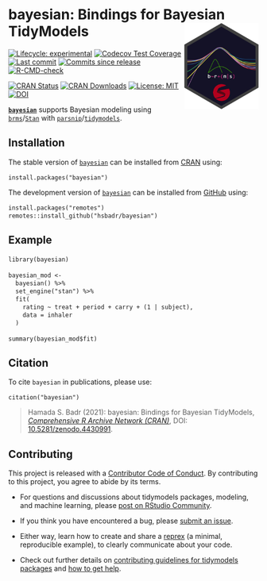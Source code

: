 <!-- README.md is generated from README.Rmd. Please edit that file -->

bayesian: Bindings for Bayesian TidyModels [<img src="man/figures/bayesian.png" align="right" width="150" alt="bayesian logo" />](https://hsbadr.github.io/bayesian/)
=====================================================================================================================================================================

<!-- badges: start -->

[![Lifecycle:
experimental](https://img.shields.io/badge/lifecycle-experimental-orange.svg)](https://www.tidyverse.org/lifecycle/#experimental)
[![Codecov Test
Coverage](https://codecov.io/gh/hsbadr/bayesian/branch/main/graph/badge.svg)](https://codecov.io/gh/hsbadr/bayesian?branch=main)
[![Last
commit](https://img.shields.io/github/last-commit/hsbadr/bayesian)](https://github.com/hsbadr/bayesian/commits/main)
[![Commits since
release](https://img.shields.io/github/commits-since/hsbadr/bayesian/0.0.2.svg?color=green)](https://GitHub.com/hsbadr/bayesian/commit/main/)
[![R-CMD-check](https://github.com/hsbadr/bayesian/workflows/R-CMD-check/badge.svg)](https://github.com/hsbadr/bayesian/actions)

[![CRAN
Status](https://www.r-pkg.org/badges/version/bayesian)](https://CRAN.R-project.org/package=bayesian)
[![CRAN
Downloads](http://cranlogs.r-pkg.org/badges/grand-total/bayesian)](https://cran.r-project.org/package=bayesian)
[![License:
MIT](https://img.shields.io/badge/License-MIT-blue.svg)](https://github.com/hsbadr/bayesian/blob/main/LICENSE.md)
[![DOI](https://zenodo.org/badge/327419436.svg)](https://zenodo.org/badge/latestdoi/327419436)
<!-- badges: end -->

[**`bayesian`**](https://hsbadr.github.io/bayesian/) supports Bayesian
modeling using
[`brms`](https://paul-buerkner.github.io/brms/)/[`Stan`](https://mc-stan.org/)
with
[`parsnip`](https://parsnip.tidymodels.org/)/[`tidymodels`](https://www.tidymodels.org/).

Installation
------------

The stable version of [`bayesian`](https://hsbadr.github.io/bayesian/)
can be installed from
[CRAN](https://CRAN.R-project.org/package=bayesian) using:

    install.packages("bayesian")

The development version of
[`bayesian`](https://hsbadr.github.io/bayesian/) can be installed from
[GitHub](https://github.com/hsbadr/bayesian) using:

    install.packages("remotes")
    remotes::install_github("hsbadr/bayesian")

Example
-------

    library(bayesian)

    bayesian_mod <-
      bayesian() %>%
      set_engine("stan") %>%
      fit(
        rating ~ treat + period + carry + (1 | subject),
        data = inhaler
      )

    summary(bayesian_mod$fit)

Citation
--------

To cite `bayesian` in publications, please use:

    citation("bayesian")

> Hamada S. Badr (2021): bayesian: Bindings for Bayesian TidyModels,
> [*Comprehensive R Archive Network
> (CRAN)*](https://cran.r-project.org/package=bayesian), DOI:
> [10.5281/zenodo.4430991](https://doi.org/10.5281/zenodo.4430991).

Contributing
------------

This project is released with a [Contributor Code of
Conduct](https://contributor-covenant.org/version/2/0/CODE_OF_CONDUCT.html).
By contributing to this project, you agree to abide by its terms.

-   For questions and discussions about tidymodels packages, modeling,
    and machine learning, please [post on RStudio
    Community](https://community.rstudio.com/).

-   If you think you have encountered a bug, please [submit an
    issue](https://github.com/hsbadr/bayesian/issues).

-   Either way, learn how to create and share a
    [reprex](https://reprex.tidyverse.org) (a minimal, reproducible
    example), to clearly communicate about your code.

-   Check out further details on [contributing guidelines for tidymodels
    packages](https://www.tidymodels.org/contribute/) and [how to get
    help](https://www.tidymodels.org/help/).
